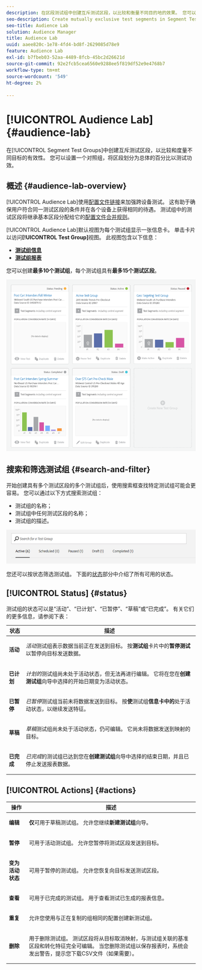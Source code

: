 ```yaml
---
description: 在区段测试组中创建互斥测试区段，以比较和衡量不同目的地的效果。 您可以设置一个对照组，将区段划分为总体的百分比以测试功效。
seo-description: Create mutually exclusive test segments in Segment Test Groups to compare and measure effectiveness of different destinations. You can set aside a control group and divide your segment into percentages of a whole, in order to test efficacy.
seo-title: Audience Lab
solution: Audience Manager
title: Audience Lab
uuid: aaee820c-1e78-4fd4-bd8f-2629085d78e9
feature: Audience Lab
exl-id: b7fbeb03-52aa-4489-8fcb-45bc2d26621d
source-git-commit: 92e2fcb5cea6560e9288ee5f819df52e9e4768b7
workflow-type: tm+mt
source-wordcount: '549'
ht-degree: 2%

---
```


# [!UICONTROL Audience Lab] {#audience-lab}

在[!UICONTROL Segment Test Groups]中创建互斥测试区段，以比较和度量不同目标的有效性。 您可以设置一个对照组，将区段划分为总体的百分比以测试功效。

## 概述 {#audience-lab-overview}

[!UICONTROL Audience Lab]使用[配置文件链接](../../features/profile-merge-rules/merge-rules-overview.md)来加强跨设备测试。 这有助于确保用户符合同一测试区段的条件并在各个设备上获得相同的待遇。 测试组中的测试区段将继承基本区段分配给它的[配置文件合并规则](../../features/profile-merge-rules/merge-rules-dashboard.md)。

[!UICONTROL Audience Lab]默认视图为每个测试组显示一张信息卡。 单击卡片以访问&#x200B;**[!UICONTROL Test Group]**&#x200B;视图。 此视图包含以下信息：

* **[测试组信息](../../features/audience-lab/audience-lab-information-view.md)**
* **[测试组报表](../../features/audience-lab/audience-lab-reporting-view.md)**

您可以创建&#x200B;**最多10个测试组**，每个测试组具有&#x200B;**最多15个测试区段**。

![](assets/test-groups-view.PNG)

## 搜索和筛选测试组 {#search-and-filter}

开始创建具有多个测试区段的多个测试组后，使用搜索框查找特定测试组可能会更容易。 您可以通过以下方式搜索测试组：

* 测试组的名称；
* 测试组中任何测试区段的名称；
* 测试组的描述。

![](assets/search_and_filter_audience_lab.png)

您还可以按状态筛选测试组。 下面的[状态](../../features/audience-lab/audience-lab.md#status)部分中介绍了所有可用的状态。

## [!UICONTROL Status] {#status}

测试组的状态可以是“活动”、“已计划”、“已暂停”、“草稿”或“已完成”。 有关它们的更多信息，请参阅下表：

<table id="table_7A0388BA02E045AC971C06A22DAC2C63"> 
 <thead> 
  <tr> 
   <th colname="col1" class="entry"> 状态 </th> 
   <th colname="col2" class="entry"> 描述 </th> 
  </tr> 
 </thead>
 <tbody> 
  <tr> 
   <td colname="col1"> <p> <b><span class="uicontrol">活动</span></b> </p> </td> 
   <td colname="col2"> <p><i>活动</i>测试组表示数据当前正在发送到目标。 按<b><span class="uicontrol">测试组</span></b>卡片中的<b><span class="uicontrol">暂停测试</span></b>以暂停向目标发送数据。 </p> </td> 
  </tr> 
  <tr> 
   <td colname="col1"> <p> <b><span class="uicontrol">已计划</span></b> </p> </td> 
   <td colname="col2"> <p><i>计划的</i>测试组尚未处于活动状态，但无法再进行编辑。 它将在您在<b>创建测试组</b>向导中选择的开始日期变为活动状态。 </p> </td> 
  </tr> 
  <tr> 
   <td colname="col1"> <p> <b><span class="uicontrol">已暂停</span></b> </p> </td> 
   <td colname="col2"> <p><i>已暂停</i>测试组当前未将数据发送到目标。 按<b><span class="uicontrol">使</span></b>测试组<b><span class="uicontrol">信息卡中的</span></b>处于活动状态，以继续发送特征。 </p> </td> 
  </tr> 
  <tr> 
   <td colname="col1"> <p> <b><span class="uicontrol">草稿</span></b> </p> </td> 
   <td colname="col2"> <p><i>草稿</i>测试组尚未处于活动状态，仍可编辑。 它尚未将数据发送到映射的目标。 </p> </td> 
  </tr> 
  <tr> 
   <td colname="col1"> <p> <b><span class="uicontrol">已完成</span></b> </p> </td> 
   <td colname="col2"> <p><i>已完成</i>的测试组已达到您在<b><span class="uicontrol">创建测试组</span></b>向导中选择的结束日期，并且已停止发送报表数据。 </p> </td>
  </tr>
 </tbody>
</table>

## [!UICONTROL Actions] {#actions}

<table id="table_481A411E2D2F4FE891595D00E775CF60"> 
 <thead> 
  <tr> 
   <th colname="col1" class="entry"> 操作 </th> 
   <th colname="col2" class="entry"> 描述 </th>
  </tr>
 </thead>
 <tbody> 
  <tr> 
   <td colname="col1"> <p> <b><span class="uicontrol">编辑</span></b> </p> </td>
   <td colname="col2"> <p><b>仅</b>可用于草稿测试组。 允许您继续<b><span class="uicontrol">新建测试组</span></b>向导。 </p> </td>
  </tr>
  <tr> 
   <td colname="col1"> <p> <b><span class="uicontrol">暂停</span></b> </p> </td>
   <td colname="col2"> <p>可用于活动测试组。 允许您暂停将测试区段发送到目标。 </p> </td>
  </tr>
  <tr> 
   <td colname="col1"> <p> <b><span class="uicontrol">变为活动状态</span></b> </p> </td>
   <td colname="col2"> <p>可用于暂停的测试组。 允许您恢复向目标发送测试区段。 </p> </td>
  </tr>
  <tr> 
   <td colname="col1"> <p> <b><span class="uicontrol">查看</span></b> </p> </td>
   <td colname="col2"> <p>可用于已完成的测试组。 用于查看测试已生成的报表信息。 </p> </td>
  </tr>
  <tr> 
   <td colname="col1"> <p> <b><span class="uicontrol">重复</span></b> </p> </td>
   <td colname="col2"> <p>允许您使用与正在复制的组相同的配置创建新测试组。 </p> </td>
  </tr>
  <tr> 
   <td colname="col1"> <p> <b><span class="uicontrol">删除</span></b> </p> </td>
   <td colname="col2"> <p>用于删除测试组。 测试区段将从目标取消映射，与测试组关联的基准区段和转化特征完全可编辑。 当您删除测试组以保存报表时，系统会发出警告，提示您下载CSV文件（如果需要）。 </p> </td>
  </tr>
 </tbody>
</table>
